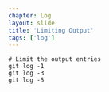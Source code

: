 ```yaml
---
chapter: Log
layout: slide
title: 'Limiting Output'
tags: ['log']
---
```


	# Limit the output entries
	git log -1
	git log -3
	git log -5